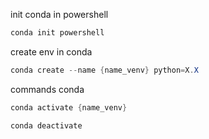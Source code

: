init conda in powershell
```powershell
conda init powershell
```

create env in conda
```powershell
conda create --name {name_venv} python=X.X
```

commands conda
```powershell
conda activate {name_venv}
```

```powershell
conda deactivate
```

